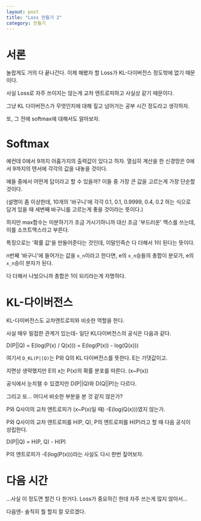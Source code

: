 ```yaml
---
layout: post
title: "Loss 만들기 2"
category: 만들기
---
```


# 서론

놀랍게도 거의 다 끝나간다. 이제 해봤자 할 Loss가 KL-다이버전스 정도밖에 없기 때문이다.

사실 Loss로 자주 쓰이지는 않는게 교차 엔트로피하고 사실상 같기 때문이다.

그냥 KL 다이버전스가 무엇인지에 대해 짚고 넘어가는 공부 시간 정도라고 생각하자.

또, 그 전에 softmax에 대해서도 알아보자.

# Softmax

예컨데 0에서 9까지 아홉가지의 출력값이 있다고 하자. 열심히 계산을 한 신경망은 0에서 9까지의 텐서에 각각의 값을 내놓을 것이다.

얘들 중에서 어떤게 답이라고 할 수 있을까? 이들 중 가장 큰 값을 고르는게 가장 단순할 것이다.

(설명이 좀 이상한데, 10개의 '바구니'에 각각 0.1, 0.1, 0.9999, 0.4, 0.2 하는 식으로 담겨 있을 때 세번째 바구니를 고르는게 좋을 것이라는 뜻이다.)

하지만 max함수는 미분하기가 조금 거시기하니까 대신 조금 '부드러운' 맥스를 쓰는데, 이를 소프트맥스라고 부른다.

특징으로는 '확률 값'을 만들어준다는 것인데, 이말인즉슨 다 더해서 1이 된다는 뜻이다.

n번째 '바구니'에 들어가는 값을 `x_n`이라고 한다면, e의 `x_n`승들의 총합이 분모가, e의 `x_n`승이 분자가 된다.

다 더해서 나눴으니까 총합은 1이 되리라는게 자명하다.

# KL-다이버전스

KL-다이버전스도 교차엔트로피와 비슷한 역할을 한다.

사실 매우 밀접한 관계가 있는데- 일단 KL다이버전스의 공식은 다음과 같다.

D(P||Q) = E(log(P(x) / Q(x))) = E(log(P(x)) - log(Q(x)))

여기서 `D_KL(P||Q)`는 P와 Q의 KL 다이버전스를 뜻한다. E는 기댓값이고.

지면상 생략했지만 E의 x는 P(x)의 확률 분포를 따른다. (x~P(x))

공식에서 눈치챌 수 있겠지만 D(P||Q)와 D(Q||P)는 다르다.

그리고 또... 어디서 비슷한 부분을 본 것 같지 않은가?

P와 Q사이의 교차 엔트로피가 (x~P(x)일 때) -E(log(Q(x)))였지 않는가.

P와 Q사이의 교차 엔트로피를 H(P, Q), P의 엔트로피를 H(P)라고 할 때 다음 공식이 성립한다.

D(P||Q) = H(P, Q) - H(P)

P의 엔트로피가 -E(log(P(x)))라는 사실도 다시 한번 짚어보자.

# 다음 시간

...사실 이 정도면 할건 다 한거다. Loss가 중요하긴 한데 자주 쓰는게 많지 않아서...

다음엔- 솔직히 뭘 할지 잘 모르겠다. 

